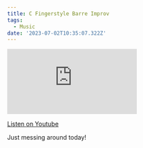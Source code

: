 ```yaml
---
title: C Fingerstyle Barre Improv
tags:
  - Music
date: '2023-07-02T10:35:07.322Z'
---
```


<iframe src="https://www.youtube-nocookie.com/embed/J46xDuFAJs4?modestbranding=1&showinfo=0&rel=0" title="YouTube video player" frameborder="0" allow="accelerometer; autoplay; encrypted-media; gyroscope; picture-in-picture;" allowfullscreen className="youtube_video"></iframe>

[Listen on Youtube](https://youtu.be/J46xDuFAJs4)

Just messing around today!
